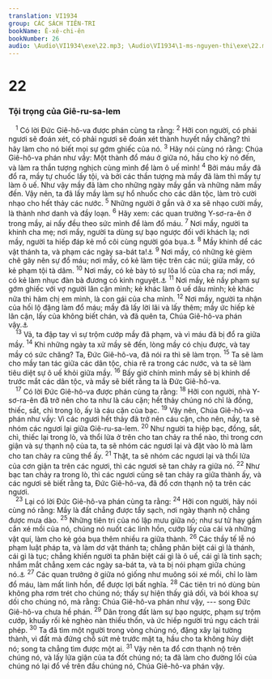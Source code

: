 ```yaml
---
translation: VI1934
group: CÁC SÁCH TIÊN-TRI
bookName: Ê-xê-chi-ên 
bookNumber: 26
audio: \Audio\VI1934\exe\22.mp3; \Audio\VI1934\1-ms-nguyen-thi\exe\22.mp3
---
```


<div class="title"><h1>22</h1><h3>Tội trọng của Giê-ru-sa-lem</h3></div>
<span class="verse exe_22_1"> <sup>1</sup> Có lời Đức Giê-hô-va được phán cùng ta rằng: </span>
<span class="verse exe_22_2"><sup>2</sup> Hỡi con người, có phải ngươi sẽ đoán xét, có phải ngươi sẽ đoán xét thành huyết nầy chăng? thì hãy làm cho nó biết mọi sự gớm ghiếc của nó. </span>
<span class="verse exe_22_3"><sup>3</sup> Hãy nói cùng nó rằng: Chúa Giê-hô-va phán như vầy: Một thành đổ máu ở giữa nó, hầu cho kỳ nó đến, và làm ra thần tượng nghịch cùng mình để làm ô uế mình! </span>
<span class="verse exe_22_4"><sup>4</sup> Bởi máu mầy đã đổ ra, mầy tự chuốc lấy tội, và bởi các thần tượng mà mầy đã làm thì mầy tự làm ô uế. Như vậy mầy đã làm cho những ngày mầy gần và những năm mầy đến. Vậy nên, ta đã lấy mầy làm sự hổ nhuốc cho các dân tộc, làm trò cười nhạo cho hết thảy các nước. </span>
<span class="verse exe_22_5"><sup>5</sup> Những người ở gần và ở xa sẽ nhạo cười mầy, là thành nhơ danh và đầy loạn. </span>
<span class="verse exe_22_6"><sup>6</sup> Hãy xem: các quan trưởng Y-sơ-ra-ên ở trong mầy, ai nấy đều theo sức mình để làm đổ máu. </span>
<span class="verse exe_22_7"><sup>7</sup> Nơi mầy, người ta khinh cha mẹ; nơi mầy, người ta dùng sự bạo ngược đối với khách lạ; nơi mầy, người ta hiếp đáp kẻ mồ côi cùng người góa bụa.<a data-toggle="tooltip" data-placement="bottom" title="Xu 20:12; 22:21-22; Phu 5:16; 24:17">⚓</a></span>
<span class="verse exe_22_8"><sup>8</sup> Mầy khinh dể các vật thánh ta, và phạm các ngày sa-bát ta!<a data-toggle="tooltip" data-placement="bottom" title="Le 19:30; 26:2">⚓</a></span>
<span class="verse exe_22_9"><sup>9</sup> Nơi mầy, có những kẻ gièm chê gây nên sự đổ máu; nơi mầy, có kẻ làm tiệc trên các núi; giữa mầy, có kẻ phạm tội tà dâm. </span>
<span class="verse exe_22_10"><sup>10</sup> Nơi mầy, có kẻ bày tỏ sự lõa lồ của cha ra; nơi mầy, có kẻ làm nhục đàn bà đương có kinh nguyệt.<a data-toggle="tooltip" data-placement="bottom" title="Le 18:7-20">⚓</a></span>
<span class="verse exe_22_11"><sup>11</sup> Nơi mầy, kẻ nầy phạm sự gớm ghiếc với vợ người lân cận mình; kẻ khác làm ô uế dâu mình; kẻ khác nữa thì hãm chị em mình, là con gái của cha mình. </span>
<span class="verse exe_22_12"><sup>12</sup> Nơi mầy, người ta nhận của hối lộ đặng làm đổ máu; mầy đã lấy lời lãi và lấy thêm; mầy ức hiếp kẻ lân cận, lấy của không biết chán, và đã quên ta, Chúa Giê-hô-va phán vậy.<a data-toggle="tooltip" data-placement="bottom" title="Xu 23:8; Phu 16:19; Xu 22:25; Le 25:36-37; Phu 23:19">⚓</a><br/></span>
<span class="verse exe_22_13"> <sup>13</sup> Vả, ta đập tay vì sự trộm cướp mầy đã phạm, và vì máu đã bị đổ ra giữa mầy. </span>
<span class="verse exe_22_14"><sup>14</sup> Khi những ngày ta xử mầy sẽ đến, lòng mầy có chịu được, và tay mầy có sức chăng? Ta, Đức Giê-hô-va, đã nói ra thì sẽ làm trọn. </span>
<span class="verse exe_22_15"><sup>15</sup> Ta sẽ làm cho mầy tan tác giữa các dân tộc, chia rẽ ra trong các nước, và ta sẽ làm tiêu diệt sự ô uế khỏi giữa mầy. </span>
<span class="verse exe_22_16"><sup>16</sup> Bấy giờ chính mình mầy sẽ bị khinh dể trước mắt các dân tộc, và mầy sẽ biết rằng ta là Đức Giê-hô-va. <br/></span>
<span class="verse exe_22_17"> <sup>17</sup> Có lời Đức Giê-hô-va được phán cùng ta rằng: </span>
<span class="verse exe_22_18"><sup>18</sup> Hỡi con người, nhà Y-sơ-ra-ên đã trở nên cho ta như là cáu cặn; hết thảy chúng nó chỉ là đồng, thiếc, sắt, chì trong lò, ấy là cáu cặn của bạc. </span>
<span class="verse exe_22_19"><sup>19</sup> Vậy nên, Chúa Giê-hô-va phán như vầy: Vì các ngươi hết thảy đã trở nên cáu cặn, cho nên, nầy, ta sẽ nhóm các ngươi lại giữa Giê-ru-sa-lem. </span>
<span class="verse exe_22_20"><sup>20</sup> Như người ta hiệp bạc, đồng, sắt, chì, thiếc lại trong lò, và thổi lửa ở trên cho tan chảy ra thể nào, thì trong cơn giận và sự thạnh nộ của ta, ta sẽ nhóm các ngươi lại và đặt vào lò mà làm cho tan chảy ra cũng thể ấy. </span>
<span class="verse exe_22_21"><sup>21</sup> Thật, ta sẽ nhóm các ngươi lại và thổi lửa của cơn giận ta trên các ngươi, thì các ngươi sẽ tan chảy ra giữa nó. </span>
<span class="verse exe_22_22"><sup>22</sup> Như bạc tan chảy ra trong lò, thì các ngươi cũng sẽ tan chảy ra giữa thành ấy, và các ngươi sẽ biết rằng ta, Đức Giê-hô-va, đã đổ cơn thạnh nộ ta trên các ngươi. <br/></span>
<span class="verse exe_22_23"> <sup>23</sup> Lại có lời Đức Giê-hô-va phán cùng ta rằng: </span>
<span class="verse exe_22_24"><sup>24</sup> Hỡi con người, hãy nói cùng nó rằng: Mầy là đất chẳng được tẩy sạch, nơi ngày thạnh nộ chẳng được mưa dào. </span>
<span class="verse exe_22_25"><sup>25</sup> Những tiên tri của nó lập mưu giữa nó; như sư tử hay gầm cắn xé mồi của nó, chúng nó nuốt các linh hồn, cướp lấy của cải và những vật quí, làm cho kẻ góa bụa thêm nhiều ra giữa thành. </span>
<span class="verse exe_22_26"><sup>26</sup> Các thầy tế lễ nó phạm luật pháp ta, và làm dơ vật thánh ta; chẳng phân biệt cái gì là thánh, cái gì là tục; chẳng khiến người ta phân biệt cái gì là ô uế, cái gì là tinh sạch; nhắm mắt chẳng xem các ngày sa-bát ta, và ta bị nói phạm giữa chúng nó.<a data-toggle="tooltip" data-placement="bottom" title="Le 10:10">⚓</a></span>
<span class="verse exe_22_27"><sup>27</sup> Các quan trưởng ở giữa nó giống như muông sói xé mồi, chỉ lo làm đổ máu, làm mất linh hồn, để được lợi bất nghĩa. </span>
<span class="verse exe_22_28"><sup>28</sup> Các tiên tri nó dùng bùn không pha rơm trét cho chúng nó; thấy sự hiện thấy giả dối, và bói khoa sự dối cho chúng nó, mà rằng: Chúa Giê-hô-va phán như vậy, --- song Đức Giê-hô-va chưa hề phán. </span>
<span class="verse exe_22_29"><sup>29</sup> Dân trong đất làm sự bạo ngược, phạm sự trộm cướp, khuấy rối kẻ nghèo nàn thiếu thốn, và ức hiếp người trú ngụ cách trái phép. </span>
<span class="verse exe_22_30"><sup>30</sup> Ta đã tìm một người trong vòng chúng nó, đặng xây lại tường thành, vì đất mà đứng chỗ sứt mẻ trước mặt ta, hầu cho ta không hủy diệt nó; song ta chẳng tìm được một ai. </span>
<span class="verse exe_22_31"><sup>31</sup> Vậy nên ta đổ cơn thạnh nộ trên chúng nó, và lấy lửa giận của ta đốt chúng nó; ta đã làm cho đường lối của chúng nó lại đổ về trên đầu chúng nó, Chúa Giê-hô-va phán vậy. <br/></span>

